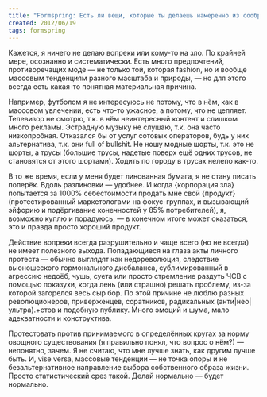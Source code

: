 ```yaml
---
title: "Formspring: Есть ли вещи, которые ты делаешь намеренно из соображений, что «нормальные люди так не делают»? (anatolik)"
created: 2012/06/19
tags: formspring
---
```


Кажется, я ничего не делаю вопреки или кому-то на зло. По крайней мере, осознанно и систематически. Есть много предпочтений, противоречащих моде — не только той, которая fashion, но и вообще массовым тенденциям разного масштаба и природы, — но для этого всегда есть какая-то понятная материальная причина.

Например, футболом я не интересуюсь не потому, что в нём, как в массовом увлечении, есть что-то ужасное, а потому, что не цепляет. Телевизор не смотрю, т.к. в нём неинтересный контент и слишком много рекламы. Эстрадную музыку не слушаю, т.к. она часто низкопробная. Отказался бы от услуг сотовых операторов, будь у них альтернатива, т.к. они full of bullshit. Не ношу модные шорты, т.к. это не шорты, а трусы (большие трусы, надетые поверх ещё одних трусов, не становятся от этого шортами). Ходить по городу в трусах нелепо как-то.

В то же время, если у меня будет линованная бумага, я не стану писать поперёк. Вдоль разлиновки — удобнее. И когда {корпорация зла} попытается за 1000% себестоимости продать мне свой {продукт} (протестированный маркетологами на фокус-группах, и вызывающий эйфорию и подёргивание конечностей у 85% потребителей), я, возможно куплю и порадуюсь, — в конечном итоге может оказаться, это и правда просто хороший продукт.

Действие вопреки всегда разрушительно и чаще всего (но не всегда) не имеет полезного выхода. Попадающиеся на глаза акты личного протеста — обычно выглядят как недореволюция, следствие вьюношеского гормонального дисбаланса, сублимированный в агрессию недоёб, чушь, суета или просто стремление раздуть ЧСВ с помощью показухи, когда лень (или страшно) решать проблему, из-за которой загорелся весь сыр бор. По этой причине не люблю разных революционеров, приверженцев, соратников, радикальных (анти|нео|ультра).+стов и подобную публику. Много эмоций и шума, мало адекватности и конструктива.

Протестовать против принимаемого в определённых кругах за норму овощного существования (я правильно понял, что вопрос о нём?) — непонятно, зачем. Я не считаю, что мне лучше знать, как другим лучше быть. И, vise versa, массовые тенденции — не точка опоры и не безальтернативное направление выбора собственного образа жизни. Просто статистический срез такой. Делай нормально — будет нормально.

